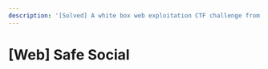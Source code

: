 ```yaml
---
description: '[Solved] A white box web exploitation CTF challenge from WreckIT 2025'
---
```


# \[Web] Safe Social

